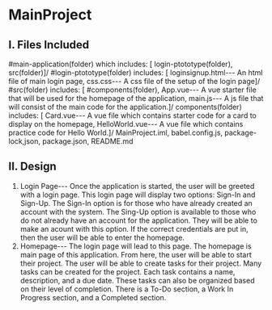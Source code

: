 # MainProject
I. Files Included
------------------
#main-application(folder) which includes: [
login-ptototype(folder), src(folder)]/
#login-ptototype(folder) includes: [
loginsignup.html---            An html file of main login page,
css.css---                     A css file of the setup of the login page]/
#src(folder) includes: [
#components(folder),
App.vue---                     A vue starter file that will be used for the homepage of the application,
main.js---                     A js file that will consist of the main code for the application.]/
components(folder) includes: [
Card.vue---                     A vue file which contains starter code for a card to display on the homepage,
HelloWorld.vue---               A vue file which contains practice code for Hello World.]/
MainProject.iml, babel.config.js, package-lock,json, package.json, 
README.md                      

II. Design
-----------
1. Login Page--- Once the application is started, the user will be greeted with a login page. This login page will display two options: Sign-In and Sign-Up. The Sign-In option is for those who have already created an account with the system. The Sing-Up option is available to those who do not already have an account for the application. They will be able to make an acount with this option. If the correct credentials are put in, then the user will be able to enter the homepage.
2. Homepage--- The login page will lead to this page. The homepage is main page of this application. From here, the user will be able to start their project. The user will be able to create tasks for their project. Many tasks can be created for the project. Each task contains a name, description, and a due date. These tasks can also be organized based on their level of completion. There is a To-Do section, a Work In Progress section, and a Completed section.
